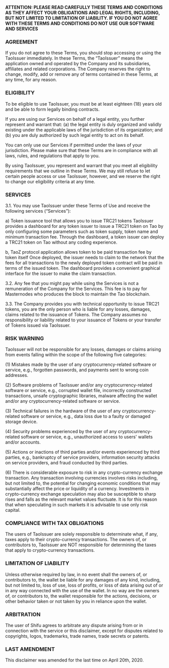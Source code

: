 **ATTENTION: PLEASE READ CAREFULLY THESE TERMS AND CONDITIONS AS THEY AFFECT YOUR OBLIGATIONS AND LEGAL RIGHTS, INCLUDING, BUT NOT LIMITED TO LIMITATION OF LIABILITY. IF YOU DO NOT AGREE WITH THESE TERMS AND CONDITIONS DO NOT USE OUR SOFTWARE AND SERVICES**


### AGREEMENT

If you do not agree to these Terms, you should stop accessing or using the TaoIssuer immediately. In these Terms, the “TaoIssuer” means the application owned and operated by the Company and its subsidiaries, affiliates and related corporations. The Company reserves the right to change, modify, add or remove any of terms contained in these Terms, at any time, for any reason. 

### ELIGIBILITY

To be eligible to use TaoIssuer, you must be at least eighteen (18) years old and be able to form legally binding contracts. 

If you are using our Services on behalf of a legal entity, you further represent and warrant that: (a) the legal entity is duly organized and validly existing under the applicable laws of the jurisdiction of its organization; and (b) you are duly authorized by such legal entity to act on its behalf. 

You can only use our Services if permitted under the laws of your jurisdiction. Please make sure that these Terms are in compliance with all laws, rules, and regulations that apply to you. 

By using TaoIssuer, you represent and warrant that you meet all eligibility requirements that we outline in these Terms. We may still refuse to let certain people access or use TaoIssuer, however, and we reserve the right to change our eligibility criteria at any time.

### SERVICES

3.1. You may use TaoIssuer under these Terms of Use and receive the following services (“Services”):

a) Token issuance tool that allows you to issue TRC21 tokens
TaoIssuer provides a dashboard for any token issuer to issue a TRC21 token on Tao by only configuring some parameters such as token supply, token name and minimum transaction fee. Through the dashboard, a token issuer can deploy a TRC21 token on Tao without any coding experience. 

b, TaoZ protocol application allows token to be paid transaction fee by token itself
Once deployed, the issuer needs to claim to the network that the fees for all transactions to the newly deployed token contract will be paid in terms of the issued token. The dashboard provides a convenient graphical interface for the issuer to make the claim transaction. 

3.2. Any fee that you might pay while using the Services is not a remuneration of the Company for the Services. This fee is to pay for Masternodes who produces the block to maintain the Tao blockchain. 

3.3. The Company provides you with technical opportunity to issue TRC21 tokens, you are the only person who is liable for any losses, damages, claims related to the issuance of Tokens. The Company assumes no responsibility or liability related to your issuance of Tokens or your transfer of Tokens issued via TaoIssuer.

### RISK WARNING 
TaoIssuer will not be responsible for any losses, damages or claims arising from events falling within the scope of the following five categories:

(1) Mistakes made by the user of any cryptocurrency-related software or service, e.g., forgotten passwords, and payments sent to wrong coin addresses.

(2) Software problems of TaoIssuer and/or any cryptocurrency-related software or service, e.g., corrupted wallet file, incorrectly constructed transactions, unsafe cryptographic libraries, malware affecting the wallet and/or any cryptocurrency-related software or service.

(3) Technical failures in the hardware of the user of any cryptocurrency-related software or service, e.g., data loss due to a faulty or damaged storage device.

(4) Security problems experienced by the user of any cryptocurrency-related software or service, e.g., unauthorized access to users' wallets and/or accounts.

(5) Actions or inactions of third parties and/or events experienced by third parties, e.g., bankruptcy of service providers, information security attacks on service providers, and fraud conducted by third parties.

(6) There is considerable exposure to risk in any crypto-currency exchange transaction. Any transaction involving currencies involves risks including, but not limited to, the potential for changing economic conditions that may substantially affect the price or liquidity of a currency. Investments in crypto-currency exchange speculation may also be susceptible to sharp rises and falls as the relevant market values fluctuate. It is for this reason that when speculating in such markets it is advisable to use only risk capital.

### COMPLIANCE WITH TAX OBLIGATIONS
The users of TaoIssuer are solely responsible to determinate what, if any, taxes apply to their crypto-currency transactions. The owners of, or contributors to, TaoIssuer are NOT responsible for determining the taxes that apply to crypto-currency transactions.

### LIMITATION OF LIABILITY
Unless otherwise required by law, in no event shall the owners of, or contributors to, the wallet be liable for any damages of any kind, including, but not limited to, loss of use, loss of profits, or loss of data arising out of or in any way connected with the use of the wallet. In no way are the owners of, or contributors to, the wallet responsible for the actions, decisions, or other behavior taken or not taken by you in reliance upon the wallet.

### ARBITRATION
The user of Shifu agrees to arbitrate any dispute arising from or in connection with the service or this disclaimer, except for disputes related to copyrights, logos, trademarks, trade names, trade secrets or patents.

### LAST AMENDMENT
This disclaimer was amended for the last time on April  20th, 2020.

